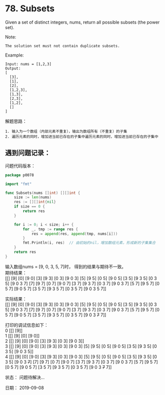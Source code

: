 # 78. Subsets

Given a set of distinct integers, nums, return all possible subsets (the power set).

Note:

```text
The solution set must not contain duplicate subsets.
```

Example:

```text
Input: nums = [1,2,3]
Output:
[
  [3],
  [1],
  [2],
  [1,2,3],
  [1,3],
  [2,3],
  [1,2],
  []
]
```

解题思路：

```text
1. 输入为一个数组（内部元素不重复），输出为数组所有（不重复）的子集
2. 遍历元素的同时，增加进当前已存在的子集中遍历元素的同时，增加进当前已存在的子集中
```

## 遇到问题记录：
问题代码版本：

```go
package p0078

import "fmt"

func Subsets(nums []int) [][]int {
    size := len(nums)
    res := [][]int{nil}
    if size == 0 {
        return res
    }

    for i := 0; i < size; i++ {
        for _, tmp := range res {
            res = append(res, append(tmp, nums[i]))
        }
        fmt.Println(i, res)  // 由初始的nil，增加数组元素，形成新的子集集合
    }
    return res
}
```

输入数组nums = [9, 0, 3, 5, 7]时， 得到的结果与期待不一致。
<br>期待结果：
<br>[[] [9] [0] [9 0] [3] [9 3] [0 3] [9 0 3] [5] [9 5] [0 5] [9 0 5] [3 5] [9 3 5] [0 3 5] [9 0 3 7] [7] [9 7] [0 7] [9 0 7] [3 7] [9 3 7] [0 3 7] [9 0 3 7] [5 7] [9 5 7] [0 5 7] [9 0 5 7] [3 5 7] [9 3 5 7] [0 3 5 7] [9 0 3 5 7]]

实际结果：
<br>[[] [9] [0] [9 0] [3] [9 3] [0 3] [9 0 3] [5] [9 5] [0 5] [9 0 5] [3 5] [9 3 5] [0 3 5] [9 0 3 7] [7] [9 7] [0 7] [9 0 7] [3 7] [9 3 7] [0 3 7] [9 0 3 7] [5 7] [9 5 7] [0 5 7] [9 0 5 7] [3 5 7] [9 3 5 7] [0 3 5 7] [9 0 3 ~~7~~ 7]]

打印的调试信息如下：
<br>0 [[] [9]]
<br>1 [[] [9] [0] [9 0]]
<br>2 [[] [9] [0] [9 0] [3] [9 3] [0 3] [9 0 3]]
<br>3 [[] [9] [0] [9 0] [3] [9 3] [0 3] [9 0 3] [5] [9 5] [0 5] [9 0 5] [3 5] [9 3 5] [0 3 5] [9 0 3 5]]
<br>4 [[] [9] [0] [9 0] [3] [9 3] [0 3] [9 0 3] [5] [9 5] [0 5] [9 0 5] [3 5] [9 3 5] [0 3 5] [9 0 3 ~~7~~] [7] [9 7] [0 7] [9 0 7] [3 7] [9 3 7] [0 3 7] [9 0 3 7] [5 7] [9 5 7] [0 5 7] [9 0 5 7] [3 5 7] [9 3 5 7] [0 3 5 7] [9 0 3 ~~7~~ 7]]


状态： 问题待解决...

日期： 2019-09-08

